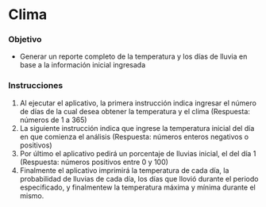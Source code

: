 <h1>Clima</h1>

<h3>Objetivo</h3>
<ul>
<li>Generar un reporte completo de la temperatura y los días de lluvia en base a la información inicial ingresada</li>
</ul>

<h3>Instrucciones</h3>
<ol start="1">
  <li>Al ejecutar el aplicativo, la primera instrucción indica ingresar el número de días de la cual desea obtener la temperatura y el clima (Respuesta: números de 1 a 365)</li>
  <li>La siguiente instrucción indica que ingrese la temperatura inicial del día en que comienza el análisis (Respuesta: números enteros negativos o positivos)</li>
  <li>Por último el aplicativo pedirá un porcentaje de lluvias inicial, el del día 1 (Respuesta: números positivos entre 0 y 100)</li>
  <li>Finalmente el aplicativo imprimirá la temperatura de cada día, la probabilidad de lluvias de cada día, los días que llovió durante el periodo especificado, y finalmentew la temperatura máxima y mínima durante el mismo.</li>
</ol>

